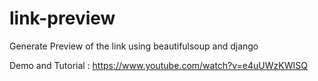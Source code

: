 # link-preview
Generate Preview of the link using beautifulsoup and django

Demo and Tutorial : https://www.youtube.com/watch?v=e4uUWzKWISQ
